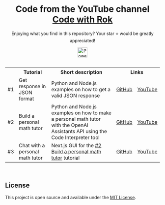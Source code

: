 <div align="center">

# Code from the YouTube channel<br> [Code with Rok](https://www.youtube.com/@codewithrok)

Enjoying what you find in this repository? Your star ⭐ would be greatly appreciated!

<a target="_blank" rel="noopener noreferrer" href="https://openai.com/">
  <img src="https://github.com/rokbenko/openai-api-tutorials/blob/main/powered-by-openai.svg" alt="Powered by OpenAI" style="max-width: 100%;height: 32px;">
</a>

<br>

</div>

<br>

<table>
  <tr>
    <th></th>
    <th>Tutorial</th>
    <th>Short description</th>
    <th colspan="2">Links</th>
  </tr>
  <tr>
    <td>#1</td>
    <td>Get response in JSON format</td>
    <td>Python and Node.js examples on how to get a valid JSON response</td>
    <td>
      <a href="https://github.com/rokbenko/openai-api-tutorials/tree/main/Tutorials/1%20Get%20response%20in%20JSON%20format">GitHub</a>
    </td>
    <td>
      <a href="https://youtu.be/o4q2qsGKVkE">YouTube</a>
    </td>
  </tr>
  <tr>
    <td>#2</td>
    <td>Build a personal math tutor</td>
    <td>Python and Node.js examples on how to make a personal math tutor with the OpenAI Assistants API using the Code Interpreter tool</td>
    <td>
      <a href="https://github.com/rokbenko/openai-api-tutorials/tree/main/Tutorials/2%20Build%20a%20personal%20math%20tutor">GitHub</a>
    </td>
    <td>
      <a href="https://youtu.be/F-KRs6vg4mM">YouTube</a>
    </td>
  </tr>
  <tr>
    <td>#3</td>
    <td>Chat with a personal math tutor</td>
    <td>Next.js GUI for the <a href="https://github.com/rokbenko/openai-api-tutorials/tree/main/Tutorials/2%20Build%20a%20personal%20math%20tutor">#2 Build a personal math tutor</a> tutorial</td>
    <td>
      <a href="https://github.com/rokbenko/openai-api-tutorials/tree/main/Tutorials/3%20Chat%20with%20a%20personal%20math%20tutor">GitHub</a>
    </td>
    <td>
      <a href="https://youtu.be/QThg_MqiYCo">YouTube</a>
    </td>
  </tr>
</table>

<br>

## License

This project is open source and available under the [MIT License](https://github.com/rokbenko/openai-api-tutorials/blob/main/LICENSE).
